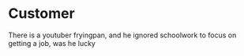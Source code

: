 # Customer
There is a youtuber fryingpan, and he ignored schoolwork to focus on getting a job, was he lucky

